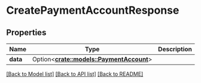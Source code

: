 # CreatePaymentAccountResponse

## Properties

Name | Type | Description | Notes
------------ | ------------- | ------------- | -------------
**data** | Option<[**crate::models::PaymentAccount**](PaymentAccount.md)> |  | [optional]

[[Back to Model list]](../README.md#documentation-for-models) [[Back to API list]](../README.md#documentation-for-api-endpoints) [[Back to README]](../README.md)


